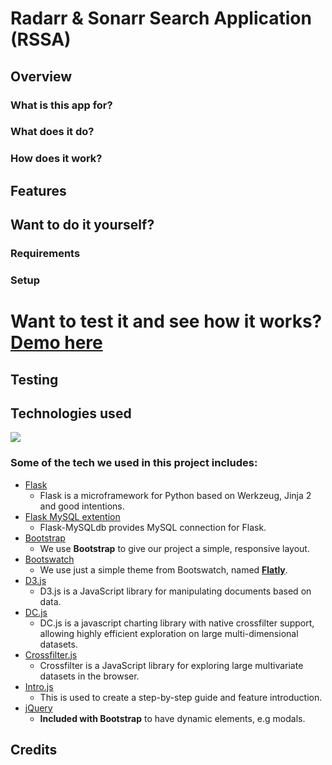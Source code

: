 # Radarr & Sonarr Search Application (RSSA)
 
## Overview
 
### What is this app for?
 
### What does it do?

### How does it work?

## Features

## Want to do it yourself?

### Requirements
 
### Setup

# Want to test it and see how it works? [Demo here](#)

## Testing

## Technologies used

<img src="https://i.imgur.com/pWMldGq.png">

### Some of the tech we used in this project includes:
- [Flask](http://flask.pocoo.org/)
    - Flask is a microframework for Python based on Werkzeug, Jinja 2 and good intentions.
- [Flask MySQL extention](http://flask-mysqldb.readthedocs.io/en/latest/)
    - Flask-MySQLdb provides MySQL connection for Flask.
- [Bootstrap](http://getbootstrap.com/)
    - We use **Bootstrap** to give our project a simple, responsive layout.
- [Bootswatch](https://bootswatch.com)
    - We use just a simple theme from Bootswatch, named **[Flatly](https://bootswatch.com/flatly/)**.
- [D3.js](https://d3js.org/)
    - D3.js is a JavaScript library for manipulating documents based on data.
- [DC.js](https://dc-js.github.io/dc.js/)
    - DC.js is a javascript charting library with native crossfilter support, allowing highly efficient exploration on large multi-dimensional datasets.
- [Crossfilter.js](http://square.github.io/crossfilter/)
    - Crossfilter is a JavaScript library for exploring large multivariate datasets in the browser.
- [Intro.js](http://introjs.com/)
    - This is used to create a step-by-step guide and feature introduction.
- [jQuery](http://jquery.com/)
    - **Included with Bootstrap** to have dynamic elements, e.g modals.

## Credits
     
